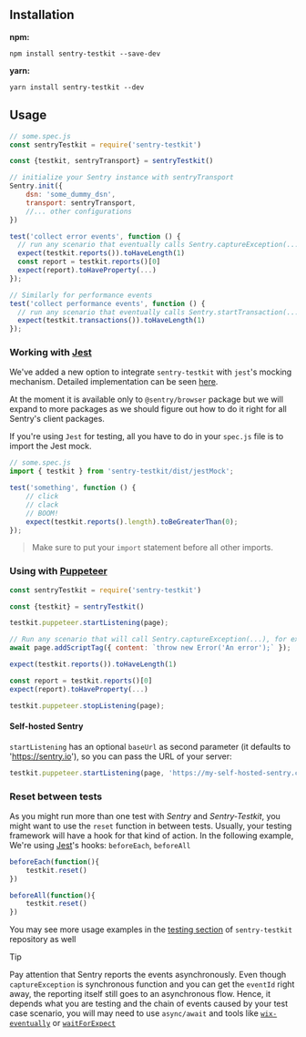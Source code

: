 
## Installation
**npm:**
```
npm install sentry-testkit --save-dev
```
**yarn:** 
```
yarn install sentry-testkit --dev
```

## Usage
```javascript
// some.spec.js
const sentryTestkit = require('sentry-testkit')

const {testkit, sentryTransport} = sentryTestkit()

// initialize your Sentry instance with sentryTransport
Sentry.init({
    dsn: 'some_dummy_dsn',
    transport: sentryTransport,
    //... other configurations
})

test('collect error events', function () {
  // run any scenario that eventually calls Sentry.captureException(...)
  expect(testkit.reports()).toHaveLength(1)
  const report = testkit.reports()[0]
  expect(report).toHaveProperty(...)
});

// Similarly for performance events
test('collect performance events', function () {
  // run any scenario that eventually calls Sentry.startTransaction(...)
  expect(testkit.transactions()).toHaveLength(1)
});
```

### Working with []() [Jest](https://jestjs.io/en/)
We've added a new option to integrate `sentry-testkit` with `jest`'s mocking mechanism. Detailed implementation can be seen [here](https://github.com/wix/sentry-testkit/blob/master/src/jestMock.js).

At the moment it is available only to `@sentry/browser` package but we will expand to more packages as we should figure out how to do it right for all Sentry's client packages.

If you're using `Jest` for testing, all you have to do in your `spec.js` file is to import the Jest mock.
```javascript
// some.spec.js
import { testkit } from 'sentry-testkit/dist/jestMock';

test('something', function () {
    // click
    // clack
    // BOOM!
    expect(testkit.reports().length).toBeGreaterThan(0);
});
```
> Make sure to put your `import` statement before all other imports.

### Using with []() [Puppeteer](https://pptr.dev/)
```javascript
const sentryTestkit = require('sentry-testkit')

const {testkit} = sentryTestkit()

testkit.puppeteer.startListening(page);

// Run any scenario that will call Sentry.captureException(...), for example:
await page.addScriptTag({ content: `throw new Error('An error');` });

expect(testkit.reports()).toHaveLength(1)

const report = testkit.reports()[0]
expect(report).toHaveProperty(...)

testkit.puppeteer.stopListening(page);
```

#### Self-hosted Sentry

`startListening` has an optional `baseUrl` as second parameter (it defaults to 'https://sentry.io'), so you can pass the URL of your server:
```javascript
testkit.puppeteer.startListening(page, 'https://my-self-hosted-sentry.com');
```

### Reset between tests
As you might run more than one test with *Sentry* and *Sentry-Testkit*, you might want to use the `reset` function in between tests.
Usually, your testing framework will have a hook for that kind of action. In the following example, We're using [Jest](https://jestjs.io/docs/en/api.html)'s hooks: `beforeEach`, `beforeAll`
```javascript
beforeEach(function(){
    testkit.reset()
})
```
```javascript
beforeAll(function(){
    testkit.reset()
})
```

You may see more usage examples in the [testing section](https://github.com/wix/sentry-testkit/tree/master/test) of `sentry-testkit` repository as well

> [!TIP]
> Pay attention that Sentry reports the events asynchronously.
Even though `captureException` is synchronous function and you can get the `eventId` right away, the reporting itself still goes to an asynchronous flow.
Hence, it depends what you are testing and the chain of events caused by your test case scenario,
you will may need to use `async/await` and tools like [`wix-eventually`](https://github.com/wix/wix-eventually) or [`waitForExpect`](https://www.npmjs.com/package/wait-for-expect)
